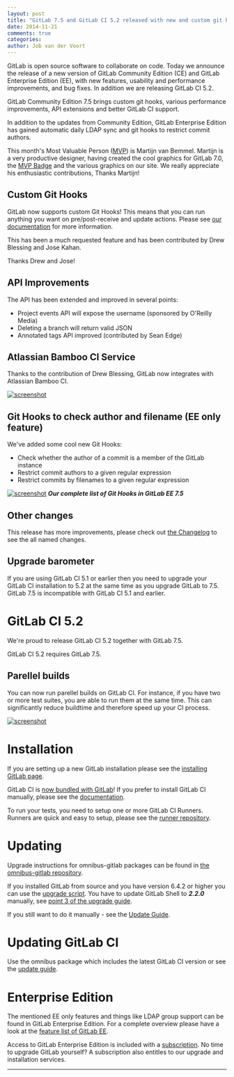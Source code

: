```yaml
---
layout: post
title: "GitLab 7.5 and GitLab CI 5.2 released with new and custom git hooks and parellel builds"
date: 2014-11-21
comments: true
categories:
author: Job van der Voort
---
```


GitLab is open source software to collaborate on code.
Today we announce the release of a new version of GitLab Community Edition (CE) and GitLab Enterprise Edition (EE), with new features, usability and performance improvements, and bug fixes.
In addition we are releasing GitLab CI 5.2.

GitLab Community Edition 7.5 brings custom git hooks, various performance improvements, API extensions and better GitLab CI support.

In addition to the updates from Community Edition, GitLab Enterprise Edition has gained automatic daily LDAP sync and git hooks to restrict commit authors.

This month's Most Valuable Person ([MVP](https://about.gitlab.com/mvp/)) is Martijn van Bemmel.
Martijn is a very productive designer, having created the cool graphics for GitLab 7.0,
the [MVP Badge](https://about.gitlab.com/mvp/) and the various graphics on our site.
We really appreciate his enthusiastic contributions, Thanks Martijn!

<!--more-->

## Custom Git Hooks

GitLab now supports custom Git Hooks! This means that you can run anything you want
on pre/post-receive and update actions. Please see [our documentation](http://doc.gitlab.com/ce/hooks/custom_hooks.html) for more information.

This has been a much requested feature and has been contributed by Drew Blessing and Jose Kahan.

Thanks Drew and Jose!


## API Improvements

The API has been extended and improved in several points:

- Project events API will expose the username (sponsored by O'Reilly Media)
- Deleting a branch will return valid JSON
- Annotated tags API improved (contributed by Sean Edge)


## Atlassian Bamboo CI Service

Thanks to the contribution of Drew Blessing, GitLab now integrates with Atlassian Bamboo CI.

[![screenshot](/images/7_5/bamboo.png)](/images/7_5/bamboo.png)


## Git Hooks to check author and filename (EE only feature)

We've added some cool new Git Hooks:

- Check whether the author of a commit is a member of the GitLab instance
- Restrict commit authors to a given regular expression
- Restrict commits by filenames to a given regular expression

[![screenshot](/images/7_5/githooks.png)](/images/7_5/githooks.png) ***Our complete list of Git Hooks in GitLab EE 7.5***

## Other changes

This release has more improvements, please check out [the Changelog](https://gitlab.com/gitlab-org/gitlab-ce/blob/7-5-stable/CHANGELOG) to see the all named changes.


## Upgrade barometer

If you are using GitLab CI 5.1 or earlier then you need to upgrade your GitLab CI installation to 5.2 at the same time as you upgrade GitLab to 7.5.
GitLab 7.5 is incompatible with GitLab CI 5.1 and earlier.

# GitLab CI 5.2

We're proud to release GitLab CI 5.2 together with GitLab 7.5.

GitLab CI 5.2 requires GitLab 7.5.

## Parellel builds

You can now run parellel builds on GitLab CI. For instance, if you have two or more test suites, you are able to run them at the same time. This can significantly reduce buildtime and therefore speed up your CI process.

[![screenshot](/images/7_5/pa_build.png)](/images/7_5/pa_build.png)

# Installation

If you are setting up a new GitLab installation please see the [installing GitLab page](https://www.gitlab.com/installation/).

GitLab CI is [now bundled with GitLab](https://about.gitlab.com/2014/11/04/gitlab-omnibus-packages-now-include-gitlab-ci/)!
If you prefer to install GitLab CI manually, please see the [documentation](http://doc.gitlab.com/ci/install/installation.html).

To run your tests, you need to setup one or more GitLab CI Runners.
Runners are quick and easy to setup, please see the [runner repository](https://gitlab.com/gitlab-org/gitlab-ci-runner/blob/master/README.md).

# Updating

Upgrade instructions for omnibus-gitlab packages can be found in [the omnibus-gitlab repository](https://gitlab.com/gitlab-org/omnibus-gitlab/blob/master/doc/update.md).

If you installed GitLab from source and you have version 6.4.2 or higher you can use the [upgrade script](https://gitlab.com/gitlab-org/gitlab-ce/blob/master/doc/update/upgrader.md).
You have to update GitLab Shell to ***2.2.0*** manually, see [point 3 of the upgrade guide](https://gitlab.com/gitlab-org/gitlab-ce/blob/master/doc/update/7.4-to-7.5.md#3-update-gitlab-shell).

If you still want to do it manually - see the [Update Guide](https://gitlab.com/gitlab-org/gitlab-ce/blob/master/doc/update/7.4-to-7.5.md).

# Updating GitLab CI

Use the omnibus package which includes the latest GitLab CI version or see the [update guide](https://gitlab.com/gitlab-org/gitlab-ci/blob/master/doc/update/5.1-to-5.2.md).

# Enterprise Edition

The mentioned EE only features and things like LDAP group support can be found in GitLab Enterprise Edition.
For a complete overview please have a look at the [feature list of GitLab EE](http://www.gitlab.com/gitlab-ee/).

Access to GitLab Enterprise Edition is included with a [subscription](http://www.gitlab.com/subscription/).
No time to upgrade GitLab yourself?
A subscription also entitles to our upgrade and installation services.

- - -
